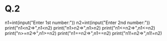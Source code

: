 # Q.2
n1=int(input("Enter 1st number:")) n2=int(input("Enter 2nd number:"))  print("n1&lt;n2=>",n1&lt;n2) print("n1>n2=>",n1>n2) print("n1&lt;=n2=>",n1&lt;=n2) print("n>=n2=>",n1>=n2) print("n1==n2=>",n1==n2) print("n1!=n2=>",n1!=n2)
